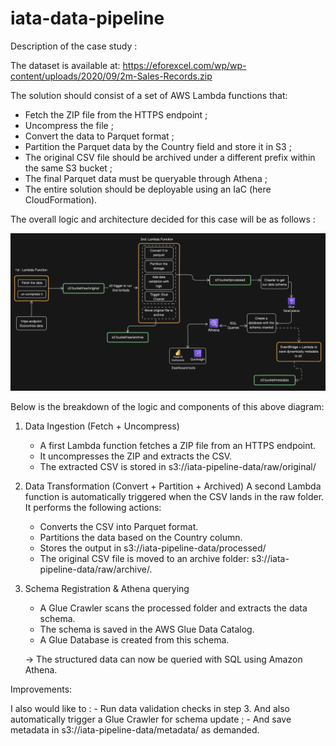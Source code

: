 # iata-data-pipeline

Description of the case study :

The dataset is available at: https://eforexcel.com/wp/wp-content/uploads/2020/09/2m-Sales-Records.zip

The solution should consist of a set of AWS Lambda functions that:
- Fetch the ZIP file from the HTTPS endpoint ;
- Uncompress the file ;
- Convert the data to Parquet format ;
- Partition the Parquet data by the Country field and store it in S3 ;
- The original CSV file should be archived under a different prefix within the same S3 bucket ;
- The final Parquet data must be queryable through Athena ;
- The entire solution should be deployable using an IaC (here CloudFormation).

The overall logic and architecture decided for this case will be as follows :

![Data architecture diagram](assets/data_architecture.png)

Below is the breakdown of the logic and components of this above diagram:

1. Data Ingestion (Fetch + Uncompress)

    - A first Lambda function fetches a ZIP file from an HTTPS endpoint.
    - It uncompresses the ZIP and extracts the CSV.
    - The extracted CSV is stored in s3://iata-pipeline-data/raw/original/

2. Data Transformation (Convert + Partition + Archived)
A second Lambda function is automatically triggered when the CSV lands in the raw folder. It performs the following actions:
    - Converts the CSV into Parquet format.
    - Partitions the data based on the Country column.
    - Stores the output in s3://iata-pipeline-data/processed/
    - The original CSV file is moved to an archive folder: s3://iata-pipeline-data/raw/archive/.

3. Schema Registration & Athena querying
    - A Glue Crawler scans the processed folder and extracts the data schema.
    - The schema is saved in the AWS Glue Data Catalog.
    - A Glue Database is created from this schema.

    -> The structured data can now be queried with SQL using Amazon Athena.

Improvements:

I also would like to :
    - Run data validation checks in step 3. And also automatically trigger a Glue Crawler for schema update ;
    - And save metadata in s3://iata-pipeline-data/metadata/ as demanded.
